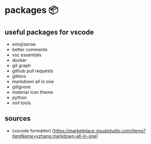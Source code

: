 <!-- omit in toc -->
# packages 📦

## useful packages for vscode

- emojisense
- better comments
- vsc essentials
- docker
- git graph
- github pull requests
- gitlens
- markdown all in one
- gitignore
- material icon theme
- python
- xml tools

## sources

- (vscode formatter) [https://marketplace.visualstudio.com/items?itemName=yzhang.markdown-all-in-one]